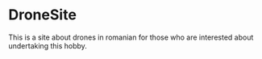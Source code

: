 # DroneSite
This is a site about drones in romanian for those who are interested about undertaking this hobby.
